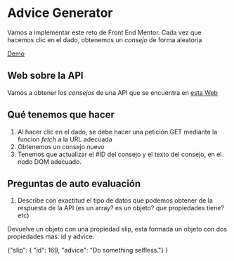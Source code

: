 # Advice Generator

Vamos a implementar este reto de Front End Mentor.
Cada vez que hacemos clic en el dado, obtenemos un _consejo_ de forma aleatoria

[Demo](https://neenreva.github.io/advice-generator-app-main/)

## Web sobre la API

Vamos a obtener los _consejos_ de una API que se encuentra en [esta Web](https://api.adviceslip.com/)

## Qué tenemos que hacer

1. Al hacer clic en el dado, se debe hacer una petición GET mediante la funcion _fetch_ a la URL adecuada
2. Obtenemos un consejo nuevo
3. Tenemos que actualizar el #ID del consejo y el texto del consejo, en el nodo DOM adecuado.

## Preguntas de auto evaluación

1. Describe con exactitud el tipo de datos que podemos obtener de la respuesta de la API (es un array? es un objeto? que propiedades tiene? etc)

Devuelve un objeto con una propiedad slip, esta formada un objeto con dos propiedades mas: id y advice.

{"slip":
 { "id": 169, 
 "advice": "Do something selfless."}
}